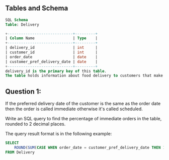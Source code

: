 ## Tables and Schema

```sql
SQL Schema
Table: Delivery

+-----------------------------+---------+
| Column Name                 | Type    |
+-----------------------------+---------+
| delivery_id                 | int     |
| customer_id                 | int     |
| order_date                  | date    |
| customer_pref_delivery_date | date    |
+-----------------------------+---------+
delivery_id is the primary key of this table.
The table holds information about food delivery to customers that make orders at some date and specify a preferred delivery date (on the same order date or after it).
```

## Question 1:

If the preferred delivery date of the customer is the same as the order date then the order is called immediate otherwise it's called scheduled.

Write an SQL query to find the percentage of immediate orders in the table, rounded to 2 decimal places.

The query result format is in the following example:

```sql
SELECT
    ROUND(SUM(CASE WHEN order_date = customer_pref_delivery_date THEN 1 ELSE 0 END)*100/COUNT(delivery_id), 2) AS immediate_percentage
FROM Delivery
```
